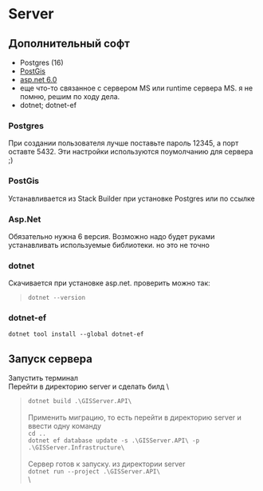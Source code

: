# Server
## Дополнительный софт
- Postgres (16)
- [PostGis](https://download.osgeo.org/postgis/windows/pg16/)
- [asp.net 6.0](https://dotnet.microsoft.com/ru-ru/download/dotnet/6.0)
- еще что-то связанное с сервером MS или runtime сервера MS. я не помню, решим по ходу дела.
- dotnet; dotnet-ef
 
### Postgres
При создании пользователя лучше поставьте пароль 12345, а порт оставте 5432. Эти настройки используются поумолчанию для сервера ;)

### PostGis
Устанавливается из Stack Builder при установке Postgres или по ссылке

### Asp.Net
Обязательно нужна 6 версия. Возможно надо будет руками устанавливать используемые библиотеки. но это не точно

### dotnet
Скачивается при установке asp.net. проверить можно так:
> `dotnet --version`

### dotnet-ef
`dotnet tool install --global dotnet-ef`

## Запуск сервера
Запустить терминал\
Перейти в директорию server и сделать билд \
> `dotnet build .\GISServer.API\`\
\
Применить миграцию, то есть перейти в директорию server и ввести одну команду\
> `cd ..`\
> `dotnet ef database update -s .\GISServer.API\ -p .\GISServer.Infrastructure\`\
\
Сервер готов к запуску. из директории server\
> `dotnet run --project .\GISServer.API\`\
\



